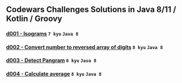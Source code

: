 ## Codewars Challenges Solutions in Java 8/11 / Kotlin / Groovy

#### [d001 - Isograms](./src/main/java/pl/com/redpike/d001) `7 kyu` `Java 8`
#### [d002 - Convert number to reversed array of digits](./src/main/java/pl/com/redpike/d002) `8 kyu` `Java 8`
#### [d003 - Detect Pangram](./src/main/java/pl/com/redpike/d003) `6 kyu` `Java 8`
#### [d004 - Calculate average](./src/main/java/pl/com/redpike/d004) `8 kyu` `Java 8`
